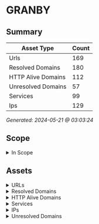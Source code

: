 # GRANBY

## Summary

| Asset Type | Count |
|------------|-------|
|Urls|169|
|Resolved Domains|180|
|HTTP Alive Domains|112|
|Unresolved Domains|57|
|Services|99|
|Ips|129|

*Generated: 2024-05-21 @ 03:03:24*

## Scope

<details>
  <summary>In Scope</summary>

- *.jagranby.com
- *.villegranby.net
- *.granbymultisport.com
- *.ville.granby.qc.ca
- *.vccgranby.org
- *.palace.qc.ca
- *.tourismegranby.com
- *.granbymultisports.com
- *.gmsgranby.org
- *.granby.ca
- *.complexeartopex.com
- *.granbymultisports.org
- *.cinlb.org
- *.couleursurbaines.com
- *.couleursurbaines.ca
- *.cdctgranbyregion.com
- *.granbymultisport.ca
- *.granbymultisports.ca
- jagranby.com
- villegranby.net
- granbymultisport.com
- ville.granby.qc.ca
- vccgranby.org
- palace.qc.ca
- tourismegranby.com
- granbymultisports.com
- gmsgranby.org
- granby.ca
- complexeartopex.com
- granbymultisports.org
- cinlb.org
- couleursurbaines.com
- couleursurbaines.ca
- cdctgranbyregion.com
- granbymultisport.ca
- granbymultisports.ca

</details>

## Assets

<details>
  <summary>URLs</summary>

| URL | StatusCode | Title | Location | Techs |
|-----|------------|-------|----------|-------|
| http://alerte.granby.ca:80 | 302 | Document | https://granby.omnivigil.com | ['microsoft_asp.net', 'iis:10.0', 'windows_server'] |
| http://apps.granby.ca:80 | 200 | Ville | N/A | ['microsoft_asp.net', 'iis:10.0', 'windows_server'] |
| http://autodiscover.cdctgranbyregion.com:80 | N/A | N/A | N/A | ['microsoft_asp.net', 'iis:10.0', 'windows_server'] |
| http://autodiscover.cinlb.org:80 | N/A | N/A | N/A | ['microsoft_asp.net', 'iis:10.0', 'windows_server'] |
| http://autodiscover.granby.ca:80 | N/A | N/A | N/A | ['microsoft_asp.net', 'iis:10.0', 'windows_server'] |
| http://autodiscover.granbymultisports.org:80 | N/A | N/A | N/A | ['microsoft_asp.net', 'iis:10.0', 'windows_server'] |
| http://autodiscover.palace.qc.ca:80 | N/A | N/A | N/A | ['microsoft_asp.net', 'iis:10.0', 'windows_server'] |
| http://autodiscover.tourismegranby.com:80 | N/A | N/A | N/A | ['microsoft_asp.net', 'iis:10.0', 'windows_server'] |
| http://autodiscover.vccgranby.org:80 | N/A | N/A | N/A | ['microsoft_asp.net', 'iis:10.0', 'windows_server'] |
| http://autodiscover.ville.granby.qc.ca:80 | N/A | N/A | N/A | ['microsoft_asp.net', 'iis:10.0', 'windows_server'] |
| http://biblio.granby.ca:80 | 308 | 308 | https://biblio.granby.ca | [] |
| http://biblio.ville.granby.qc.ca:80 | 301 | 301 | https://biblio.granby.ca/ | [] |
| http://cadg-portes-ouvertes.granby.ca:8084 | 200 | Apache | N/A | [] |
| http://cadg.granby.ca:80 | N/A | N/A | N/A | ['microsoft_asp.net', 'iis:10.0', 'windows_server'] |
| http://catalogue.granby.ca:80 | 302 | Document | https://gran.ent.sirsidynix.net/client/fr_CA/general | ['microsoft_asp.net', 'iis:10.0', 'windows_server'] |
| http://cinlb.org:80 | 301 | 301 | https://cinlb.org/ | nginx |
| http://click.mail.palace.qc.ca:80 | N/A | N/A | N/A | [] |
| http://cloud.mail.palace.qc.ca:80 | 404 | 404 | N/A | [] |
| http://complexeartopex.com:80 | N/A | N/A | N/A | apache_http_server |
| http://contact.granby.ca:80 | 403 | 403 | N/A | ['microsoft_asp.net', 'iis:10.0', 'windows_server'] |
| http://contact.ville.granby.qc.ca:80 | 403 | 403 | N/A | ['microsoft_asp.net', 'iis:10.0', 'windows_server'] |
| http://couleursurbaines.ca:80 | N/A | N/A | N/A | ['php:5.4.9', 'apache_http_server:2.2.22', 'ubuntu'] |
| http://couleursurbaines.com:80 | N/A | N/A | N/A | ['php:5.4.9', 'apache_http_server:2.2.22', 'ubuntu'] |
| http://cpanel.granbymultisports.ca:80 | N/A | N/A | N/A | apache_http_server |
| http://cpcalendars.granbymultisports.ca:80 | N/A | N/A | N/A | [] |
| http://cpcontacts.granbymultisports.ca:80 | N/A | N/A | N/A | [] |
| http://emplois.granby.ca:80 | N/A | N/A | N/A | ['microsoft_asp.net', 'iis:10.0', 'windows_server'] |
| http://esri.granby.ca:80 | 200 | IIS | N/A | ['microsoft_asp.net', 'iis:8.5', 'windows_server'] |
| http://esri.ville.granby.qc.ca:80 | 200 | IIS | N/A | ['microsoft_asp.net', 'iis:8.5', 'windows_server'] |
| http://gmsgranby.org:80 | N/A | N/A | N/A | [] |
| http://granby.ca:80 | 308 | 308 | https://granby.ca | [] |
| http://granbymultisport.ca:80 | N/A | N/A | N/A | ['php:5.4.9', 'apache_http_server:2.2.22', 'ubuntu'] |
| http://granbymultisport.com:80 | N/A | N/A | N/A | ['php:5.4.9', 'apache_http_server:2.2.22', 'ubuntu'] |
| http://granbymultisports.ca:80 | N/A | N/A | N/A | apache_http_server |
| http://granbymultisports.com:80 | N/A | N/A | N/A | ['php:5.4.9', 'apache_http_server:2.2.22', 'ubuntu'] |
| http://image.mail.palace.qc.ca:80 | 403 | Access | N/A | [] |
| http://images.granby.ca:80 | 403 | 403 | N/A | apache_http_server |
| http://impression.granby.ca:80 | 302 | Document | https://papercut.granby.ca:9192/ | ['microsoft_asp.net', 'iis:10.0', 'windows_server'] |
| http://incendie.granby.ca:80 | 308 | 308 | https://incendie.granby.ca | [] |
| http://jagranby.com:80 | N/A | N/A | N/A | ['react', 'hsts', 'wix'] |
| http://jagranby.com:82 | N/A | N/A | N/A | ['react', 'hsts', 'wix'] |
| http://mail.granbymultisports.ca:80 | N/A | N/A | N/A | apache_http_server |
| http://osx.granby.ca:80 | 200 | macOS | N/A | ['unix', 'apache_http_server:2.4.48'] |
| http://osx.ville.granby.qc.ca:80 | 200 | macOS | N/A | ['unix', 'apache_http_server:2.4.48'] |
| http://palace.qc.ca:80 | 200 | Page | N/A | ['microsoft_asp.net', 'iis:8.0', 'windows_server'] |
| http://portail.cinlb.org:80 | 301 | 301 | https://portail.cinlb.org/ | nginx |
| http://preprod.tourismegranby.com:80 | 301 | 301 | https://preprod.tourismegranby.com/ | litespeed |
| http://s27-14.ville.granby.qc.ca:80 | 403 | 403 | N/A | ['microsoft_asp.net', 'iis:10.0', 'windows_server'] |
| http://s27-42.ville.granby.qc.ca:80 | 301 | 301 | https://taxibus.granby.ca/ | apache_http_server |
| http://s27-62.ville.granby.qc.ca:80 | 200 | macOS | N/A | ['unix', 'apache_http_server:2.4.48'] |
| http://support.granby.ca:80 | N/A | N/A | N/A | ['microsoft_asp.net', 'iis:10.0', 'windows_server'] |
| http://taxibus.granby.ca:80 | 301 | 301 | https://taxibus.granby.ca/ | apache_http_server |
| http://taxibus.ville.granby.qc.ca:80 | 301 | 301 | https://taxibus.granby.ca/ | apache_http_server |
| http://tourismegranby.com:80 | N/A | N/A | N/A | ['microsoft_asp.net', 'iis:8.0', 'windows_server'] |
| http://vccgranby.org:80 | N/A | N/A | N/A | ['react', 'hsts', 'wix'] |
| http://vccgranby.org:82 | N/A | N/A | N/A | ['react', 'hsts', 'wix'] |
| http://view.mail.palace.qc.ca:80 | N/A | N/A | N/A | [] |
| http://ville.granby.qc.ca:80 | 301 | 301 | https://granby.ca/ | [] |
| http://wallace.granby.ca:80 | 308 | 308 | https://wallace.granby.ca | [] |
| http://webdisk.granbymultisports.ca:80 | N/A | N/A | N/A | [] |
| http://webmail.granbymultisports.ca:80 | N/A | N/A | N/A | apache_http_server |
| http://www.biblio.granby.ca:80 | 301 | 301 | https://biblio.granby.ca/ | [] |
| http://www.biblio.ville.granby.qc.ca:80 | 301 | 301 | https://biblio.granby.ca/ | [] |
| http://www.cinlb.org:80 | 301 | 301 | https://cinlb.org/ | nginx |
| http://www.complexeartopex.com:80 | N/A | N/A | N/A | apache_http_server |
| http://www.couleursurbaines.ca:80 | N/A | N/A | N/A | ['php:5.4.9', 'apache_http_server:2.2.22', 'ubuntu'] |
| http://www.couleursurbaines.com:80 | N/A | N/A | N/A | ['php:5.4.9', 'apache_http_server:2.2.22', 'ubuntu'] |
| http://www.gmsgranby.org:80 | N/A | N/A | N/A | [] |
| http://www.granby.ca:80 | 301 | 301 | https://granby.ca/ | [] |
| http://www.granbymultisport.ca:80 | N/A | N/A | N/A | ['php:5.4.9', 'apache_http_server:2.2.22', 'ubuntu'] |
| http://www.granbymultisport.com:80 | N/A | N/A | N/A | ['php:5.4.9', 'apache_http_server:2.2.22', 'ubuntu'] |
| http://www.granbymultisports.ca:80 | N/A | N/A | N/A | apache_http_server |
| http://www.granbymultisports.com:80 | N/A | N/A | N/A | ['php:5.4.9', 'apache_http_server:2.2.22', 'ubuntu'] |
| http://www.jagranby.com:80 | N/A | N/A | N/A | ['google_cloud_cdn', 'google_cloud', 'hsts', 'react', 'wix'] |
| http://www.palace.qc.ca:80 | 200 | Page | N/A | ['microsoft_asp.net', 'iis:8.0', 'windows_server'] |
| http://www.tourismegranby.com:80 | 200 | Page | N/A | ['microsoft_asp.net', 'iis:8.0', 'windows_server'] |
| http://www.vccgranby.org:80 | N/A | N/A | N/A | ['google_cloud_cdn', 'google_cloud', 'hsts', 'react', 'wix'] |
| http://www.ville.granby.qc.ca:80 | 301 | 301 | https://granby.ca/ | [] |
| https://alerte.granby.ca:443 | 302 | Document | https://granby.omnivigil.com | ['microsoft_asp.net', 'iis:10.0', 'windows_server'] |
| https://apps.granby.ca:443 | 200 | Ville | N/A | ['microsoft_asp.net', 'iis:10.0', 'windows_server'] |
| https://auth.granby.ca:443 | N/A | N/A | N/A | [] |
| https://biblio-mazaam-com.ezproxy.granby.ca:443 | N/A | N/A | N/A | ezproxy |
| https://biblio.granby.ca:443 | 301 | 301 | http://biblio.granby.ca/fr/paul-o-trepanier | hsts |
| https://biblio.toutapprendre.com.ezproxy.granby.ca:443 | N/A | N/A | N/A | ezproxy |
| https://biblio.toutapprendre.com.ezproxy.ville.granby.qc.ca:443 | N/A | N/A | N/A | ezproxy |
| https://biblio.ville.granby.qc.ca:443 | 301 | 301 | https://biblio.granby.ca/ | hsts |
| https://biblioqc.ululab.com.ezproxy.granby.ca:443 | N/A | N/A | N/A | ezproxy |
| https://cadg-portes-ouvertes.granby.ca:443 | 200 | Apache2 | N/A | apache_http_server |
| https://cadg-portes-ouvertes.granby.ca:8443 | 200 | Apache | N/A | [] |
| https://cadg.granby.ca:443 | N/A | N/A | N/A | ['microsoft_asp.net', 'iis:10.0', 'windows_server'] |
| https://carte.granby.ca:443 | 200 | IIS | N/A | ['microsoft_asp.net', 'iis:10.0', 'windows_server'] |
| https://catalogue.granby.ca:443 | 302 | Document | https://gran.ent.sirsidynix.net/client/fr_CA/general | ['microsoft_asp.net', 'iis:10.0', 'windows_server'] |
| https://cinlb.org:443 | 200 | Accueil | N/A | ['mysql', 'elementor:3.20.3', 'nginx', 'php:8.2.19', 'wordpress:6.4.4'] |
| https://cinlb.org:8443 | N/A | N/A | N/A | [] |
| https://click.mail.palace.qc.ca:443 | 403 | 403 | N/A | hsts |
| https://cloud.mail.palace.qc.ca:443 | 404 | 404 | N/A | [] |
| https://contact.granby.ca:443 | 403 | 403 | N/A | ['microsoft_asp.net', 'iis:10.0', 'windows_server'] |
| https://contact.ville.granby.qc.ca:443 | 403 | 403 | N/A | ['microsoft_asp.net', 'iis:10.0', 'windows_server'] |
| https://cpanel.granbymultisports.ca:443 | 200 | cPanel | N/A | ['hsts', 'apache_http_server', 'cpanel'] |
| https://cpcalendars.granbymultisports.ca:443 | N/A | N/A | N/A | ['hsts', 'basic'] |
| https://cpcontacts.granbymultisports.ca:443 | N/A | N/A | N/A | ['hsts', 'basic'] |
| https://emplois.granby.ca:443 | N/A | N/A | N/A | ['microsoft_asp.net', 'iis:10.0', 'windows_server'] |
| https://esri.granby.ca:443 | 200 | IIS | N/A | ['microsoft_asp.net', 'iis:8.5', 'windows_server'] |
| https://esri.ville.granby.qc.ca:443 | 404 | Not | N/A | microsoft_httpapi:2.0 |
| https://ezproxy.granby.ca:443 | N/A | N/A | N/A | ezproxy |
| https://ezproxy.ville.granby.qc.ca:443 | N/A | N/A | N/A | ezproxy |
| https://gr.bvdep.com.ezproxy.granby.ca:443 | N/A | N/A | N/A | ezproxy |
| https://gr.bvdep.com.ezproxy.ville.granby.qc.ca:443 | N/A | N/A | N/A | ezproxy |
| https://granby-naxosmusiclibrary-com.ezproxy.granby.ca:443 | N/A | N/A | N/A | ezproxy |
| https://granby.ca:443 | 301 | 301 | http://granby.ca/fr/accueil | hsts |
| https://granbymultisports.ca:443 | 200 | Granby | N/A | ['google_tag_manager', 'apache_http_server', 'hsts', 'mysql', 'php', 'site_kit:1.126.0', 'wp_rocket', 'wordpress'] |
| https://grc.bvdep.com.ezproxy.granby.ca:443 | N/A | N/A | N/A | ezproxy |
| https://grc.bvdep.com.ezproxy.ville.granby.qc.ca:443 | N/A | N/A | N/A | ezproxy |
| https://hdvsrvipoffice.granby.ca:443 | N/A | N/A | N/A | hsts |
| https://image.mail.palace.qc.ca:443 | 403 | Access | N/A | [] |
| https://images.granby.ca:443 | 403 | 403 | N/A | apache_http_server |
| https://impression.granby.ca:443 | 302 | Document | https://papercut.granby.ca:9192/ | ['microsoft_asp.net', 'iis:10.0', 'windows_server'] |
| https://incendie.granby.ca:443 | 301 | 301 | https://granby.ca/fr/service-incendies/division-prevention | hsts |
| https://inscriptions.granby.ca:443 | N/A | N/A | N/A | ['iis:10.0', 'hsts', 'microsoft_asp.net', 'windows_server'] |
| https://jagranby.com:443 | N/A | N/A | N/A | ['react', 'hsts', 'wix'] |
| https://junior.bvdep.com.ezproxy.granby.ca:443 | N/A | N/A | N/A | ezproxy |
| https://junior.bvdep.com.ezproxy.ville.granby.qc.ca:443 | N/A | N/A | N/A | ezproxy |
| https://junior.universalis-edu.com.ezproxy.granby.ca:443 | N/A | N/A | N/A | ezproxy |
| https://login.ezproxy.granby.ca:443 | N/A | N/A | N/A | ezproxy |
| https://mail.granbymultisports.ca:443 | N/A | N/A | N/A | ['hsts', 'apache_http_server'] |
| https://nouveau.eureka.cc.ezproxy.granby.ca:443 | N/A | N/A | N/A | ezproxy |
| https://nouveau.eureka.cc.ezproxy.ville.granby.qc.ca:443 | N/A | N/A | N/A | ezproxy |
| https://osx.granby.ca:443 | 200 | macOS | N/A | ['unix', 'apache_http_server:2.4.48'] |
| https://osx.ville.granby.qc.ca:443 | 200 | macOS | N/A | ['unix', 'apache_http_server:2.4.48'] |
| https://portail.cinlb.org:443 | N/A | N/A | N/A | ['plesk', 'nginx'] |
| https://portail.cinlb.org:8443 | N/A | N/A | N/A | [] |
| https://preprod.tourismegranby.com:443 | N/A | N/A | N/A | ['litespeed', 'http/3', 'litespeed_cache', 'php:7.4.33'] |
| https://s27-14.ville.granby.qc.ca:443 | 200 | IIS | N/A | ['microsoft_asp.net', 'iis:10.0', 'windows_server'] |
| https://s27-41.ville.granby.qc.ca:443 | N/A | N/A | N/A | ['windows_server', 'iis:10.0'] |
| https://s27-42.ville.granby.qc.ca:443 | N/A | N/A | N/A | ['java', 'glassfish', 'java_servlet:3.1', 'javaserver_pages:2.3'] |
| https://s27-45.ville.granby.qc.ca:443 | N/A | N/A | N/A | ezproxy |
| https://s27-55.ville.granby.qc.ca:443 | N/A | N/A | N/A | ['iis:10.0', 'hsts', 'microsoft_asp.net', 'windows_server'] |
| https://s27-6.ville.granby.qc.ca:443 | N/A | N/A | N/A | hsts |
| https://s27-61.ville.granby.qc.ca:443 | 403 | CSRF | N/A | bootstrap |
| https://s27-62.ville.granby.qc.ca:443 | 200 | macOS | N/A | ['unix', 'apache_http_server:2.4.48'] |
| https://support.granby.ca:443 | N/A | N/A | N/A | ['microsoft_asp.net', 'iis:10.0', 'windows_server'] |
| https://tapiro.taptouche.com.ezproxy.granby.ca:443 | N/A | N/A | N/A | ezproxy |
| https://taxibus.granby.ca:443 | N/A | N/A | N/A | ['java', 'glassfish', 'java_servlet:3.1', 'javaserver_pages:2.3'] |
| https://taxibus.ville.granby.qc.ca:443 | N/A | N/A | N/A | ['java', 'glassfish', 'java_servlet:3.1', 'javaserver_pages:2.3'] |
| https://vccgranby.org:443 | N/A | N/A | N/A | ['react', 'hsts', 'wix'] |
| https://view.mail.palace.qc.ca:443 | 302 | Object | /Error.aspx | hsts |
| https://ville.granby.qc.ca:443 | 301 | 301 | https://granby.ca/ | hsts |
| https://wallace.granby.ca:443 | N/A | N/A | N/A | ['java', 'hsts'] |
| https://webdisk.granbymultisports.ca:443 | N/A | N/A | N/A | ['hsts', 'basic'] |
| https://webmail.granby.ca:443 | N/A | N/A | N/A | ['windows_server', 'iis:10.0'] |
| https://webmail.granbymultisports.ca:443 | 200 | Webmail | N/A | ['hsts', 'apache_http_server'] |
| https://webmail.ville.granby.qc.ca:443 | N/A | N/A | N/A | ['windows_server', 'iis:10.0'] |
| https://www.biblio.granby.ca:443 | 301 | 301 | https://biblio.granby.ca/ | hsts |
| https://www.biblio.ville.granby.qc.ca:443 | 301 | 301 | https://biblio.granby.ca/ | hsts |
| https://www.cinlb.org:443 | 301 | 301 | https://cinlb.org/ | nginx |
| https://www.cinlb.org:8443 | N/A | N/A | N/A | [] |
| https://www.genealogiequebec.com.ezproxy.granby.ca:443 | N/A | N/A | N/A | ezproxy |
| https://www.genealogiequebec.com.ezproxy.ville.granby.qc.ca:443 | N/A | N/A | N/A | ezproxy |
| https://www.granby.ca:443 | 301 | 301 | https://granby.ca/ | hsts |
| https://www.granbymultisports.ca:443 | N/A | N/A | N/A | ['hsts', 'apache_http_server'] |
| https://www.jagranby.com:443 | 200 | Jeunes | N/A | ['google_cloud_cdn', 'google_cloud', 'hsts', 'http/3', 'react', 'wix'] |
| https://www.mesaieux.com.ezproxy.granby.ca:443 | N/A | N/A | N/A | ezproxy |
| https://www.mesaieux.com.ezproxy.ville.granby.qc.ca:443 | N/A | N/A | N/A | ezproxy |
| https://www.prdh-igd.com.ezproxy.granby.ca:443 | N/A | N/A | N/A | ezproxy |
| https://www.rbdigital.com.ezproxy.granby.ca:443 | N/A | N/A | N/A | ezproxy |
| https://www.rbdigital.com.ezproxy.ville.granby.qc.ca:443 | N/A | N/A | N/A | ezproxy |
| https://www.tourismegranby.com:443 | N/A | N/A | N/A | ['litespeed', 'http/3', 'php:7.4.33'] |
| https://www.vccgranby.org:443 | 200 | Vie | N/A | ['google_cloud_cdn', 'google_cloud', 'hsts', 'react', 'wix'] |
| https://www.ville.granby.qc.ca:443 | 301 | 301 | https://granby.ca/ | hsts |

</details>

<details>
  <summary>Resolved Domains</summary>

| Domain | Resolved | Alive | Last HTTP Test | IPs | Found Date |
|--------|----------|-------|----------------|-----|------------|
| alerte.granby.ca | true | true | 20240517 | 69.196.25.243 | 20240516 | 
| apps.granby.ca | true | true | 20240517 | 69.196.25.243 | 20240516 | 
| auth.granby.ca | true | true | 20240517 | 69.196.27.61 | 20240516 | 
| autodiscover.cdctgranbyregion.com | true | true | 20240517 | 40.99.226.216,52.96.215.8,40.99.226.248,40.99.226.200 | 20240516 | 
| autodiscover.cinlb.org | true | true | 20240517 | 52.96.215.88,40.99.227.88,52.96.230.88,40.99.227.104,40.99.164.88,40.99.226.184,52.96.215.8,52.96.230.248 | 20240516 | 
| autodiscover.granby.ca | true | true | 20240517 | 40.99.227.56,52.96.230.216,40.99.226.152,40.99.227.8 | 20240516 | 
| autodiscover.granbymultisports.org | true | true | 20240517 | 52.96.230.88,40.99.227.40,40.99.226.216,40.99.163.248 | 20240516 | 
| autodiscover.palace.qc.ca | true | true | 20240517 | 52.96.88.248,40.99.164.104,40.99.164.88,40.99.227.24 | 20240516 | 
| autodiscover.tourismegranby.com | true | true | 20240517 | 52.96.97.136,52.96.189.8,52.96.186.168,52.96.122.56,52.96.40.120,52.96.222.184,52.96.97.168,52.96.28.8 | 20240516 | 
| autodiscover.vccgranby.org | true | true | 20240517 | 52.96.181.248,52.96.97.152,52.96.165.136,52.96.165.216,52.96.184.56,52.96.37.40,52.96.122.88,52.96.165.40 | 20240516 | 
| autodiscover.ville.granby.qc.ca | true | true | 20240517 | 52.96.215.24,52.96.215.56,52.96.88.200,52.96.50.136 | 20240516 | 
| biblio-mazaam-com.ezproxy.granby.ca | true | true | 20240517 | 69.196.27.45 | 20240516 | 
| biblio.granby.ca | true | true | 20240517 | 20.175.128.225 | 20240516 | 
| biblio.toutapprendre.com.ezproxy.granby.ca | true | true | 20240517 | 69.196.27.45 | 20240516 | 
| biblio.toutapprendre.com.ezproxy.ville.granby.qc.ca | true | true | 20240517 | 69.196.27.45 | 20240516 | 
| biblio.ville.granby.qc.ca | true | true | 20240517 | 20.175.128.225 | 20240516 | 
| biblioqc.ululab.com.ezproxy.granby.ca | true | true | 20240517 | 69.196.27.45 | 20240516 | 
| cadg-portes-ouvertes.granby.ca | true | true | 20240517 | 51.79.20.129 | 20240516 | 
| cadg.granby.ca | true | true | 20240517 | 69.196.25.243 | 20240516 | 
| carte.granby.ca | true | true | 20240517 | 205.151.209.52 | 20240516 | 
| catalogue.granby.ca | true | true | 20240517 | 69.196.25.243 | 20240516 | 
| cdctgranbyregion.com | true | false | 20240517 | 69.16.231.58 | 20240516 | 
| cinlb.org | true | true | 20240517 | 198.27.81.24 | 20240516 | 
| click.mail.palace.qc.ca | true | true | 20240517 | 128.245.146.186 | 20240516 | 
| cloud.mail.palace.qc.ca | true | true | 20240517 | 128.245.131.91 | 20240516 | 
| complexeartopex.com | true | true | 20240517 | 34.198.182.201 | 20240516 | 
| contact.granby.ca | true | true | 20240517 | 69.196.25.243 | 20240516 | 
| contact.ville.granby.qc.ca | true | true | 20240517 | 69.196.25.243 | 20240516 | 
| couleursurbaines.ca | true | true | 20240517 | 54.236.162.93 | 20240516 | 
| couleursurbaines.com | true | true | 20240517 | 54.236.162.93 | 20240516 | 
| cpanel.granbymultisports.ca | true | true | 20240517 | 72.10.173.218 | 20240516 | 
| cpcalendars.granbymultisports.ca | true | true | 20240517 | 72.10.173.218 | 20240516 | 
| cpcontacts.granbymultisports.ca | true | true | 20240517 | 72.10.173.218 | 20240516 | 
| docutheque-ws.granby.ca | true | false | 20240517 | 205.151.209.62 | 20240516 | 
| emplois.granby.ca | true | true | 20240517 | 69.196.25.243 | 20240516 | 
| esri.granby.ca | true | true | 20240517 | 205.151.209.49 | 20240516 | 
| esri.ville.granby.qc.ca | true | true | 20240517 | 205.151.209.49 | 20240516 | 
| extranet.granby.ca | true | false | 20240517 | 69.196.27.2 | 20240516 | 
| extranet.ville.granby.qc.ca | true | false | 20240517 | 69.196.27.2 | 20240516 | 
| extranet.villegranby.net | true | false | 20240517 | 69.196.27.2 | 20240516 | 
| extranetsp.granby.ca | true | false | 20240517 | 69.196.27.8 | 20240516 | 
| ezproxy.granby.ca | true | true | 20240517 | 69.196.27.45 | 20240516 | 
| ezproxy.ville.granby.qc.ca | true | true | 20240517 | 69.196.27.45 | 20240516 | 
| fme.granby.ca | true | false | 20240517 | 205.151.209.58 | 20240516 | 
| ftp.granby.ca | true | false | 20240517 | 69.196.27.54 | 20240516 | 
| gmsgranby.org | true | true | 20240517 | 130.61.69.238 | 20240516 | 
| gr.bvdep.com.ezproxy.granby.ca | true | true | 20240517 | 69.196.27.45 | 20240516 | 
| gr.bvdep.com.ezproxy.ville.granby.qc.ca | true | true | 20240517 | 69.196.27.45 | 20240516 | 
| granby-naxosmusiclibrary-com.ezproxy.granby.ca | true | true | 20240517 | 69.196.27.45 | 20240516 | 
| granby.ca | true | true | 20240517 | 20.175.128.225 | 20240516 | 
| granbymultisport.ca | true | true | 20240517 | 54.236.162.93 | 20240516 | 
| granbymultisport.com | true | true | 20240517 | 54.236.162.93 | 20240516 | 
| granbymultisports.ca | true | true | 20240517 | 72.10.173.218 | 20240516 | 
| granbymultisports.com | true | true | 20240517 | 54.236.162.93 | 20240516 | 
| granbymultisports.org | true | false | 20240517 | 69.196.27.11,127.0.0.1 | 20240516 | 
| grc.bvdep.com.ezproxy.granby.ca | true | true | 20240517 | 69.196.27.45 | 20240516 | 
| grc.bvdep.com.ezproxy.ville.granby.qc.ca | true | true | 20240517 | 69.196.27.45 | 20240516 | 
| hdvsrvipoffice.granby.ca | true | true | 20240517 | 205.151.209.56 | 20240516 | 
| image.mail.palace.qc.ca | true | true | 20240517 | 23.205.255.70 | 20240516 | 
| images.granby.ca | true | true | 20240517 | 64.34.156.165 | 20240516 | 
| impression.granby.ca | true | true | 20240517 | 69.196.25.243 | 20240516 | 
| incendie.granby.ca | true | true | 20240517 | 20.175.128.225 | 20240516 | 
| inscriptionludik.granby.ca | true | false | 20240517 | 69.196.27.53 | 20240516 | 
| inscriptionludik.ville.granby.qc.ca | true | false | 20240517 | 69.196.27.53 | 20240516 | 
| inscriptions.granby.ca | true | true | 20240517 | 69.196.27.55 | 20240516 | 
| jagranby.com | true | true | 20240517 | 185.230.63.186,185.230.63.171,185.230.63.107 | 20240516 | 
| junior.bvdep.com.ezproxy.granby.ca | true | true | 20240517 | 69.196.27.45 | 20240516 | 
| junior.bvdep.com.ezproxy.ville.granby.qc.ca | true | true | 20240517 | 69.196.27.45 | 20240516 | 
| junior.universalis-edu.com.ezproxy.granby.ca | true | true | 20240517 | 69.196.27.45 | 20240516 | 
| login.ezproxy.granby.ca | true | true | 20240517 | 69.196.27.45 | 20240516 | 
| mail.granbymultisports.ca | true | true | 20240517 | 72.10.173.218 | 20240516 | 
| mail.vccgranby.org | true | false | 20240517 | 69.196.27.37 | 20240516 | 
| mail1.granby.ca | true | false | 20240517 | 69.196.27.40 | 20240516 | 
| mail2.ville.granby.qc.ca | true | false | 20240517 | 69.196.27.37 | 20240516 | 
| nouveau.eureka.cc.ezproxy.granby.ca | true | true | 20240517 | 69.196.27.45 | 20240516 | 
| nouveau.eureka.cc.ezproxy.ville.granby.qc.ca | true | true | 20240517 | 69.196.27.45 | 20240516 | 
| osx.granby.ca | true | true | 20240517 | 69.196.27.62 | 20240516 | 
| osx.ville.granby.qc.ca | true | true | 20240517 | 69.196.27.62 | 20240516 | 
| palace.qc.ca | true | true | 20240517 | 52.54.92.195 | 20240516 | 
| portail.cinlb.org | true | true | 20240517 | 192.99.15.209 | 20240516 | 
| preprod.tourismegranby.com | true | true | 20240517 | 158.69.17.240 | 20240516 | 
| s27-1.ville.granby.qc.ca | true | false | 20240517 | 69.192.27.1 | 20240516 | 
| s27-10.ville.granby.qc.ca | true | false | 20240517 | 69.196.27.10 | 20240516 | 
| s27-11.ville.granby.qc.ca | true | false | 20240517 | 69.196.27.11 | 20240516 | 
| s27-12.ville.granby.qc.ca | true | false | 20240517 | 69.196.27.12 | 20240516 | 
| s27-13.ville.granby.qc.ca | true | false | 20240517 | 69.196.27.13 | 20240516 | 
| s27-14.ville.granby.qc.ca | true | true | 20240517 | 69.196.27.14 | 20240516 | 
| s27-15.ville.granby.qc.ca | true | false | 20240517 | 69.196.27.15 | 20240516 | 
| s27-16.ville.granby.qc.ca | true | false | 20240517 | 69.196.27.16 | 20240516 | 
| s27-17.ville.granby.qc.ca | true | false | 20240517 | 69.196.27.17 | 20240516 | 
| s27-18.ville.granby.qc.ca | true | false | 20240517 | 69.196.27.18 | 20240516 | 
| s27-19.ville.granby.qc.ca | true | false | 20240517 | 69.196.27.19 | 20240516 | 
| s27-2.ville.granby.qc.ca | true | false | 20240517 | 69.196.27.2 | 20240516 | 
| s27-20.ville.granby.qc.ca | true | false | 20240517 | 69.196.27.20 | 20240516 | 
| s27-21.ville.granby.qc.ca | true | false | 20240517 | 69.196.27.21 | 20240516 | 
| s27-22.ville.granby.qc.ca | true | false | 20240517 | 69.196.27.22 | 20240516 | 
| s27-23.ville.granby.qc.ca | true | false | 20240517 | 69.196.27.23 | 20240516 | 
| s27-24.ville.granby.qc.ca | true | false | 20240517 | 69.196.27.24 | 20240516 | 
| s27-25.ville.granby.qc.ca | true | false | 20240517 | 69.196.27.25 | 20240516 | 
| s27-26.ville.granby.qc.ca | true | false | 20240517 | 69.196.27.26 | 20240516 | 
| s27-27.ville.granby.qc.ca | true | false | 20240517 | 69.196.27.27 | 20240516 | 
| s27-28.ville.granby.qc.ca | true | false | 20240517 | 69.196.27.28 | 20240516 | 
| s27-29.ville.granby.qc.ca | true | false | 20240517 | 69.196.27.29 | 20240516 | 
| s27-3.ville.granby.qc.ca | true | false | 20240517 | 69.196.27.3 | 20240516 | 
| s27-30.ville.granby.qc.ca | true | false | 20240517 | 69.196.27.30 | 20240516 | 
| s27-31.ville.granby.qc.ca | true | false | 20240517 | 69.196.27.31 | 20240516 | 
| s27-32.ville.granby.qc.ca | true | false | 20240517 | 69.196.27.32 | 20240516 | 
| s27-33.ville.granby.qc.ca | true | false | 20240517 | 69.196.27.33 | 20240516 | 
| s27-34.ville.granby.qc.ca | true | false | 20240517 | 69.196.27.34 | 20240516 | 
| s27-35.ville.granby.qc.ca | true | false | 20240517 | 69.196.27.35 | 20240516 | 
| s27-36.ville.granby.qc.ca | true | false | 20240517 | 69.196.27.36 | 20240516 | 
| s27-4.ville.granby.qc.ca | true | false | 20240517 | 69.196.27.4 | 20240516 | 
| s27-41.ville.granby.qc.ca | true | true | 20240517 | 69.196.27.41 | 20240516 | 
| s27-42.ville.granby.qc.ca | true | true | 20240517 | 69.196.27.42 | 20240516 | 
| s27-43.ville.granby.qc.ca | true | false | 20240517 | 69.196.27.43 | 20240516 | 
| s27-44.ville.granby.qc.ca | true | false | 20240517 | 69.196.27.44 | 20240516 | 
| s27-45.ville.granby.qc.ca | true | true | 20240517 | 69.196.27.45 | 20240516 | 
| s27-46.ville.granby.qc.ca | true | false | 20240517 | 69.196.27.46 | 20240516 | 
| s27-48.ville.granby.qc.ca | true | false | 20240517 | 69.196.27.48 | 20240516 | 
| s27-49.ville.granby.qc.ca | true | false | 20240517 | 69.196.27.49 | 20240516 | 
| s27-5.ville.granby.qc.ca | true | false | 20240517 | 69.196.27.5 | 20240516 | 
| s27-50.ville.granby.qc.ca | true | false | 20240517 | 69.196.27.50 | 20240516 | 
| s27-51.ville.granby.qc.ca | true | false | 20240517 | 69.196.27.51 | 20240516 | 
| s27-53.ville.granby.qc.ca | true | false | 20240517 | 69.196.27.53 | 20240516 | 
| s27-54.ville.granby.qc.ca | true | false | 20240517 | 69.196.27.54 | 20240516 | 
| s27-55.ville.granby.qc.ca | true | true | 20240517 | 69.196.27.55 | 20240516 | 
| s27-56.ville.granby.qc.ca | true | false | 20240517 | 69.196.27.56 | 20240516 | 
| s27-57.ville.granby.qc.ca | true | false | 20240517 | 69.196.27.57 | 20240516 | 
| s27-58.ville.granby.qc.ca | true | false | 20240517 | 69.196.27.58 | 20240516 | 
| s27-59.ville.granby.qc.ca | true | false | 20240517 | 69.196.27.59 | 20240516 | 
| s27-6.ville.granby.qc.ca | true | true | 20240517 | 69.196.27.6 | 20240516 | 
| s27-60.ville.granby.qc.ca | true | false | 20240517 | 69.196.27.60 | 20240516 | 
| s27-61.ville.granby.qc.ca | true | true | 20240517 | 69.196.27.61 | 20240516 | 
| s27-62.ville.granby.qc.ca | true | true | 20240517 | 69.196.27.62 | 20240516 | 
| s27-63.ville.granby.qc.ca | true | false | 20240517 | 69.196.27.63 | 20240516 | 
| s27-7.ville.granby.qc.ca | true | false | 20240517 | 69.196.27.7 | 20240516 | 
| s27-8.ville.granby.qc.ca | true | false | 20240517 | 69.196.27.8 | 20240516 | 
| s27-9.ville.granby.qc.ca | true | false | 20240517 | 69.196.27.9 | 20240516 | 
| support.granby.ca | true | true | 20240517 | 69.196.25.243 | 20240516 | 
| tapiro.taptouche.com.ezproxy.granby.ca | true | true | 20240517 | 69.196.27.45 | 20240516 | 
| taxibus.granby.ca | true | true | 20240517 | 69.196.27.42 | 20240516 | 
| taxibus.ville.granby.qc.ca | true | true | 20240517 | 69.196.27.42 | 20240516 | 
| tourismegranby.com | true | true | 20240517 | 192.95.19.213,52.54.92.195 | 20240516 | 
| vccgranby.org | true | true | 20240517 | 185.230.63.186,185.230.63.107,185.230.63.171 | 20240516 | 
| view.mail.palace.qc.ca | true | true | 20240517 | 128.245.163.180 | 20240516 | 
| ville.granby.qc.ca | true | true | 20240517 | 20.175.128.225 | 20240516 | 
| villegranby.net | true | false | 20240517 | 69.196.27.43 | 20240516 | 
| wallace.granby.ca | true | true | 20240517 | 20.175.128.225 | 20240516 | 
| webdisk.granbymultisports.ca | true | true | 20240517 | 72.10.173.218 | 20240516 | 
| webmail.granby.ca | true | true | 20240517 | 69.196.27.41 | 20240516 | 
| webmail.granbymultisports.ca | true | true | 20240517 | 72.10.173.218 | 20240516 | 
| webmail.ville.granby.qc.ca | true | true | 20240517 | 69.196.27.41 | 20240516 | 
| ww1.cdctgranbyregion.com | true | false | 20240517 | 69.16.231.58 | 20240516 | 
| www.biblio.granby.ca | true | true | 20240517 | 20.175.128.225 | 20240516 | 
| www.biblio.ville.granby.qc.ca | true | true | 20240517 | 20.175.128.225 | 20240516 | 
| www.cdctgranbyregion.com | true | false | 20240517 | 69.16.231.58 | 20240516 | 
| www.cinlb.org | true | true | 20240517 | 198.27.81.24 | 20240516 | 
| www.complexeartopex.com | true | true | 20240517 | 34.198.182.201 | 20240516 | 
| www.couleursurbaines.ca | true | true | 20240517 | 54.236.162.93 | 20240516 | 
| www.couleursurbaines.com | true | true | 20240517 | 54.236.162.93 | 20240516 | 
| www.genealogiequebec.com.ezproxy.granby.ca | true | true | 20240517 | 69.196.27.45 | 20240516 | 
| www.genealogiequebec.com.ezproxy.ville.granby.qc.ca | true | true | 20240517 | 69.196.27.45 | 20240516 | 
| www.gmsgranby.org | true | true | 20240517 | 130.61.69.238 | 20240516 | 
| www.granby.ca | true | true | 20240517 | 20.175.128.225 | 20240516 | 
| www.granbymultisport.ca | true | true | 20240517 | 54.236.162.93 | 20240516 | 
| www.granbymultisport.com | true | true | 20240517 | 54.236.162.93 | 20240516 | 
| www.granbymultisports.ca | true | true | 20240517 | 72.10.173.218 | 20240516 | 
| www.granbymultisports.com | true | true | 20240517 | 54.236.162.93 | 20240516 | 
| www.granbymultisports.org | true | false | 20240517 | 69.196.27.11,127.0.0.1 | 20240516 | 
| www.jagranby.com | true | true | 20240517 | 34.149.87.45 | 20240516 | 
| www.mesaieux.com.ezproxy.granby.ca | true | true | 20240517 | 69.196.27.45 | 20240516 | 
| www.mesaieux.com.ezproxy.ville.granby.qc.ca | true | true | 20240517 | 69.196.27.45 | 20240516 | 
| www.palace.qc.ca | true | true | 20240517 | 52.54.92.195 | 20240516 | 
| www.prdh-igd.com.ezproxy.granby.ca | true | true | 20240517 | 69.196.27.45 | 20240516 | 
| www.rbdigital.com.ezproxy.granby.ca | true | true | 20240517 | 69.196.27.45 | 20240516 | 
| www.rbdigital.com.ezproxy.ville.granby.qc.ca | true | true | 20240517 | 69.196.27.45 | 20240516 | 
| www.tourismegranby.com | true | true | 20240517 | 52.54.92.195,192.95.19.213 | 20240516 | 
| www.vccgranby.org | true | true | 20240517 | 34.149.87.45 | 20240516 | 
| www.ville.granby.qc.ca | true | true | 20240517 | 20.175.128.225 | 20240516 | 
| www.villegranby.net | true | false | 20240517 | 69.196.27.43 | 20240516 | 

</details>

<details>
  <summary>HTTP Alive Domains</summary>

| Domain | HTTP Ports | HTTPS Ports | IPs | Found Date |
|--------|----------|-------|-----|------------|
| alerte.granby.ca | ['80'] | ['443'] | 69.196.25.243 | 20240516 | 
| apps.granby.ca | ['80'] | ['443'] | 69.196.25.243 | 20240516 | 
| auth.granby.ca | [] | ['443'] | 69.196.27.61 | 20240516 | 
| autodiscover.cdctgranbyregion.com | ['80'] | [] | 40.99.226.216,52.96.215.8,40.99.226.248,40.99.226.200 | 20240516 | 
| autodiscover.cinlb.org | ['80'] | [] | 52.96.215.88,40.99.227.88,52.96.230.88,40.99.227.104,40.99.164.88,40.99.226.184,52.96.215.8,52.96.230.248 | 20240516 | 
| autodiscover.granby.ca | ['80'] | [] | 40.99.227.56,52.96.230.216,40.99.226.152,40.99.227.8 | 20240516 | 
| autodiscover.granbymultisports.org | ['80'] | [] | 52.96.230.88,40.99.227.40,40.99.226.216,40.99.163.248 | 20240516 | 
| autodiscover.palace.qc.ca | ['80'] | [] | 52.96.88.248,40.99.164.104,40.99.164.88,40.99.227.24 | 20240516 | 
| autodiscover.tourismegranby.com | ['80'] | [] | 52.96.97.136,52.96.189.8,52.96.186.168,52.96.122.56,52.96.40.120,52.96.222.184,52.96.97.168,52.96.28.8 | 20240516 | 
| autodiscover.vccgranby.org | ['80'] | [] | 52.96.181.248,52.96.97.152,52.96.165.136,52.96.165.216,52.96.184.56,52.96.37.40,52.96.122.88,52.96.165.40 | 20240516 | 
| autodiscover.ville.granby.qc.ca | ['80'] | [] | 52.96.215.24,52.96.215.56,52.96.88.200,52.96.50.136 | 20240516 | 
| biblio-mazaam-com.ezproxy.granby.ca | [] | ['443'] | 69.196.27.45 | 20240516 | 
| biblio.granby.ca | ['80'] | ['443'] | 20.175.128.225 | 20240516 | 
| biblio.toutapprendre.com.ezproxy.granby.ca | [] | ['443'] | 69.196.27.45 | 20240516 | 
| biblio.toutapprendre.com.ezproxy.ville.granby.qc.ca | [] | ['443'] | 69.196.27.45 | 20240516 | 
| biblio.ville.granby.qc.ca | ['80'] | ['443'] | 20.175.128.225 | 20240516 | 
| biblioqc.ululab.com.ezproxy.granby.ca | [] | ['443'] | 69.196.27.45 | 20240516 | 
| cadg-portes-ouvertes.granby.ca | ['8084'] | ['8443', '443'] | 51.79.20.129 | 20240516 | 
| cadg.granby.ca | ['80'] | ['443'] | 69.196.25.243 | 20240516 | 
| carte.granby.ca | [] | ['443'] | 205.151.209.52 | 20240516 | 
| catalogue.granby.ca | ['80'] | ['443'] | 69.196.25.243 | 20240516 | 
| cinlb.org | ['80'] | ['8443', '443'] | 198.27.81.24 | 20240516 | 
| click.mail.palace.qc.ca | ['80'] | 443 | 128.245.146.186 | 20240516 | 
| cloud.mail.palace.qc.ca | ['80'] | ['443'] | 128.245.131.91 | 20240516 | 
| complexeartopex.com | ['80'] | [] | 34.198.182.201 | 20240516 | 
| contact.granby.ca | ['80'] | ['443'] | 69.196.25.243 | 20240516 | 
| contact.ville.granby.qc.ca | ['80'] | ['443'] | 69.196.25.243 | 20240516 | 
| couleursurbaines.ca | ['80'] | [] | 54.236.162.93 | 20240516 | 
| couleursurbaines.com | ['80'] | [] | 54.236.162.93 | 20240516 | 
| cpanel.granbymultisports.ca | ['80'] | ['443'] | 72.10.173.218 | 20240516 | 
| cpcalendars.granbymultisports.ca | ['80'] | ['443'] | 72.10.173.218 | 20240516 | 
| cpcontacts.granbymultisports.ca | ['80'] | ['443'] | 72.10.173.218 | 20240516 | 
| emplois.granby.ca | ['80'] | ['443'] | 69.196.25.243 | 20240516 | 
| esri.granby.ca | ['80'] | ['443'] | 205.151.209.49 | 20240516 | 
| esri.ville.granby.qc.ca | ['80'] | ['443'] | 205.151.209.49 | 20240516 | 
| ezproxy.granby.ca | [] | ['443'] | 69.196.27.45 | 20240516 | 
| ezproxy.ville.granby.qc.ca | [] | ['443'] | 69.196.27.45 | 20240516 | 
| gmsgranby.org | ['80'] | [] | 130.61.69.238 | 20240516 | 
| gr.bvdep.com.ezproxy.granby.ca | [] | ['443'] | 69.196.27.45 | 20240516 | 
| gr.bvdep.com.ezproxy.ville.granby.qc.ca | [] | ['443'] | 69.196.27.45 | 20240516 | 
| granby-naxosmusiclibrary-com.ezproxy.granby.ca | [] | ['443'] | 69.196.27.45 | 20240516 | 
| granby.ca | 80 | ['443'] | 20.175.128.225 | 20240516 | 
| granbymultisport.ca | ['80'] | [] | 54.236.162.93 | 20240516 | 
| granbymultisport.com | ['80'] | [] | 54.236.162.93 | 20240516 | 
| granbymultisports.ca | ['80'] | ['443'] | 72.10.173.218 | 20240516 | 
| granbymultisports.com | ['80'] | [] | 54.236.162.93 | 20240516 | 
| grc.bvdep.com.ezproxy.granby.ca | [] | ['443'] | 69.196.27.45 | 20240516 | 
| grc.bvdep.com.ezproxy.ville.granby.qc.ca | [] | ['443'] | 69.196.27.45 | 20240516 | 
| hdvsrvipoffice.granby.ca | [] | ['443'] | 205.151.209.56 | 20240516 | 
| image.mail.palace.qc.ca | ['80'] | ['443'] | 23.205.255.70 | 20240516 | 
| images.granby.ca | ['80'] | ['443'] | 64.34.156.165 | 20240516 | 
| impression.granby.ca | ['80'] | ['443'] | 69.196.25.243 | 20240516 | 
| incendie.granby.ca | ['80'] | 443 | 20.175.128.225 | 20240516 | 
| inscriptions.granby.ca | [] | ['443'] | 69.196.27.55 | 20240516 | 
| jagranby.com | ['82', '80'] | ['443'] | 185.230.63.186,185.230.63.171,185.230.63.107 | 20240516 | 
| junior.bvdep.com.ezproxy.granby.ca | [] | ['443'] | 69.196.27.45 | 20240516 | 
| junior.bvdep.com.ezproxy.ville.granby.qc.ca | [] | ['443'] | 69.196.27.45 | 20240516 | 
| junior.universalis-edu.com.ezproxy.granby.ca | [] | ['443'] | 69.196.27.45 | 20240516 | 
| login.ezproxy.granby.ca | [] | ['443'] | 69.196.27.45 | 20240516 | 
| mail.granbymultisports.ca | ['80'] | ['443'] | 72.10.173.218 | 20240516 | 
| nouveau.eureka.cc.ezproxy.granby.ca | [] | ['443'] | 69.196.27.45 | 20240516 | 
| nouveau.eureka.cc.ezproxy.ville.granby.qc.ca | [] | ['443'] | 69.196.27.45 | 20240516 | 
| osx.granby.ca | ['80'] | ['443'] | 69.196.27.62 | 20240516 | 
| osx.ville.granby.qc.ca | ['80'] | ['443'] | 69.196.27.62 | 20240516 | 
| palace.qc.ca | ['80'] | [] | 52.54.92.195 | 20240516 | 
| portail.cinlb.org | ['80'] | ['8443', '443'] | 192.99.15.209 | 20240516 | 
| preprod.tourismegranby.com | ['80'] | ['443'] | 158.69.17.240 | 20240516 | 
| s27-14.ville.granby.qc.ca | ['80'] | 443 | 69.196.27.14 | 20240516 | 
| s27-41.ville.granby.qc.ca | [] | ['443'] | 69.196.27.41 | 20240516 | 
| s27-42.ville.granby.qc.ca | ['80'] | [] | 69.196.27.42 | 20240516 | 
| s27-45.ville.granby.qc.ca | [] | ['443'] | 69.196.27.45 | 20240516 | 
| s27-55.ville.granby.qc.ca | [] | ['443'] | 69.196.27.55 | 20240516 | 
| s27-6.ville.granby.qc.ca | [] | ['443'] | 69.196.27.6 | 20240516 | 
| s27-61.ville.granby.qc.ca | [] | ['443'] | 69.196.27.61 | 20240516 | 
| s27-62.ville.granby.qc.ca | ['80'] | ['443'] | 69.196.27.62 | 20240516 | 
| support.granby.ca | ['80'] | ['443'] | 69.196.25.243 | 20240516 | 
| tapiro.taptouche.com.ezproxy.granby.ca | [] | ['443'] | 69.196.27.45 | 20240516 | 
| taxibus.granby.ca | ['80'] | ['443'] | 69.196.27.42 | 20240516 | 
| taxibus.ville.granby.qc.ca | ['80'] | ['443'] | 69.196.27.42 | 20240516 | 
| tourismegranby.com | ['80', '443'] | [] | 192.95.19.213,52.54.92.195 | 20240516 | 
| vccgranby.org | ['82', '80'] | ['443'] | 185.230.63.186,185.230.63.107,185.230.63.171 | 20240516 | 
| view.mail.palace.qc.ca | ['80'] | ['443'] | 128.245.163.180 | 20240516 | 
| ville.granby.qc.ca | 80 | ['443'] | 20.175.128.225 | 20240516 | 
| wallace.granby.ca | ['80'] | ['443'] | 20.175.128.225 | 20240516 | 
| webdisk.granbymultisports.ca | ['80'] | ['443'] | 72.10.173.218 | 20240516 | 
| webmail.granby.ca | [] | ['443'] | 69.196.27.41 | 20240516 | 
| webmail.granbymultisports.ca | ['80'] | ['443'] | 72.10.173.218 | 20240516 | 
| webmail.ville.granby.qc.ca | [] | ['443'] | 69.196.27.41 | 20240516 | 
| www.biblio.granby.ca | ['80'] | ['443'] | 20.175.128.225 | 20240516 | 
| www.biblio.ville.granby.qc.ca | ['80'] | ['443'] | 20.175.128.225 | 20240516 | 
| www.cinlb.org | ['80'] | 8443 | 198.27.81.24 | 20240516 | 
| www.complexeartopex.com | ['80'] | [] | 34.198.182.201 | 20240516 | 
| www.couleursurbaines.ca | ['80'] | [] | 54.236.162.93 | 20240516 | 
| www.couleursurbaines.com | ['80'] | [] | 54.236.162.93 | 20240516 | 
| www.genealogiequebec.com.ezproxy.granby.ca | [] | ['443'] | 69.196.27.45 | 20240516 | 
| www.genealogiequebec.com.ezproxy.ville.granby.qc.ca | [] | ['443'] | 69.196.27.45 | 20240516 | 
| www.gmsgranby.org | ['80'] | [] | 130.61.69.238 | 20240516 | 
| www.granby.ca | ['80'] | ['443'] | 20.175.128.225 | 20240516 | 
| www.granbymultisport.ca | ['80'] | [] | 54.236.162.93 | 20240516 | 
| www.granbymultisport.com | ['80'] | [] | 54.236.162.93 | 20240516 | 
| www.granbymultisports.ca | ['80'] | 443 | 72.10.173.218 | 20240516 | 
| www.granbymultisports.com | ['80'] | [] | 54.236.162.93 | 20240516 | 
| www.jagranby.com | ['80'] | ['443'] | 34.149.87.45 | 20240516 | 
| www.mesaieux.com.ezproxy.granby.ca | [] | ['443'] | 69.196.27.45 | 20240516 | 
| www.mesaieux.com.ezproxy.ville.granby.qc.ca | [] | ['443'] | 69.196.27.45 | 20240516 | 
| www.palace.qc.ca | ['80'] | [] | 52.54.92.195 | 20240516 | 
| www.prdh-igd.com.ezproxy.granby.ca | [] | ['443'] | 69.196.27.45 | 20240516 | 
| www.rbdigital.com.ezproxy.granby.ca | [] | ['443'] | 69.196.27.45 | 20240516 | 
| www.rbdigital.com.ezproxy.ville.granby.qc.ca | [] | ['443'] | 69.196.27.45 | 20240516 | 
| www.tourismegranby.com | ['80', '443'] | 443 | 52.54.92.195,192.95.19.213 | 20240516 | 
| www.vccgranby.org | ['80'] | ['443'] | 34.149.87.45 | 20240516 | 
| www.ville.granby.qc.ca | ['80'] | ['443'] | 20.175.128.225 | 20240516 | 

</details>

<details>
  <summary>Services</summary>

| IP | Port | Hostname | Service |
|-----|------------|-------|------|
| 128.245.131.91 | 443 | cloud.mail.palace.qc.ca | https |
| 128.245.131.91 | 80 | cloud.mail.palace.qc.ca | http |
| 128.245.146.186 | 443 | click.mail.palace.qc.ca | https |
| 128.245.146.186 | 80 | click.mail.palace.qc.ca | http |
| 128.245.163.180 | 443 | view.mail.palace.qc.ca | https |
| 128.245.163.180 | 80 | view.mail.palace.qc.ca | http |
| 130.61.69.238 | 80 | ['www.gmsgranby.org', 'gmsgranby.org'] | http |
| 158.69.17.240 | 443 | preprod.tourismegranby.com | https |
| 158.69.17.240 | 80 | preprod.tourismegranby.com | http |
| 185.230.63.107 | 443 | ['vccgranby.org', 'jagranby.com'] | https |
| 185.230.63.107 | 80 | ['vccgranby.org', 'jagranby.com'] | http |
| 185.230.63.107 | 82 | ['vccgranby.org', 'jagranby.com'] | http |
| 185.230.63.171 | 443 | ['vccgranby.org', 'jagranby.com'] | https |
| 185.230.63.171 | 80 | ['vccgranby.org', 'jagranby.com'] | http |
| 185.230.63.171 | 82 | ['vccgranby.org', 'jagranby.com'] | http |
| 185.230.63.186 | 443 | ['vccgranby.org', 'jagranby.com'] | https |
| 185.230.63.186 | 80 | ['vccgranby.org', 'jagranby.com'] | http |
| 185.230.63.186 | 82 | ['vccgranby.org', 'jagranby.com'] | http |
| 192.95.19.213 | 443 | www.tourismegranby.com | https |
| 192.95.19.213 | 80 | ['www.tourismegranby.com', 'tourismegranby.com'] | http |
| 192.99.15.209 | 443 | portail.cinlb.org | https |
| 192.99.15.209 | 80 | portail.cinlb.org | http |
| 192.99.15.209 | 8443 | portail.cinlb.org | https |
| 198.27.81.24 | 443 | ['cinlb.org', 'www.cinlb.org'] | https |
| 198.27.81.24 | 80 | ['www.cinlb.org', 'cinlb.org'] | http |
| 198.27.81.24 | 8443 | ['cinlb.org', 'www.cinlb.org'] | https |
| 20.175.128.225 | 443 | ['wallace.granby.ca', 'biblio.ville.granby.qc.ca', 'ville.granby.qc.ca', 'www.biblio.granby.ca', 'incendie.granby.ca', 'biblio.granby.ca', 'granby.ca', 'www.biblio.ville.granby.qc.ca', 'www.ville.granby.qc.ca', 'www.granby.ca'] | https |
| 20.175.128.225 | 80 | ['wallace.granby.ca', 'biblio.ville.granby.qc.ca', 'ville.granby.qc.ca', 'www.biblio.granby.ca', 'www.granby.ca', 'biblio.granby.ca', 'granby.ca', 'www.biblio.ville.granby.qc.ca', 'www.ville.granby.qc.ca', 'incendie.granby.ca'] | http |
| 205.151.209.49 | 443 | ['esri.ville.granby.qc.ca', 'esri.granby.ca'] | https |
| 205.151.209.49 | 80 | ['esri.ville.granby.qc.ca', 'esri.granby.ca'] | http |
| 205.151.209.52 | 443 | carte.granby.ca | https |
| 205.151.209.56 | 443 | hdvsrvipoffice.granby.ca | https |
| 23.205.255.100 | 443 | image.mail.palace.qc.ca | https |
| 23.205.255.100 | 80 | image.mail.palace.qc.ca | http |
| 23.205.255.70 | 443 | image.mail.palace.qc.ca | https |
| 23.205.255.70 | 80 | image.mail.palace.qc.ca | http |
| 34.149.87.45 | 443 | ['www.jagranby.com', 'www.vccgranby.org'] | https |
| 34.149.87.45 | 80 | ['www.vccgranby.org', 'www.jagranby.com'] | http |
| 34.198.182.201 | 80 | ['complexeartopex.com', 'www.complexeartopex.com'] | http |
| 40.100.162.8 | 80 | autodiscover.cdctgranbyregion.com | http |
| 40.100.163.184 | 80 | autodiscover.cinlb.org | http |
| 40.99.141.24 | 80 | autodiscover.cinlb.org | http |
| 40.99.141.8 | 80 | autodiscover.cdctgranbyregion.com | http |
| 40.99.164.88 | 80 | autodiscover.tourismegranby.com | http |
| 40.99.226.200 | 80 | autodiscover.palace.qc.ca | http |
| 40.99.226.248 | 80 | autodiscover.palace.qc.ca | http |
| 40.99.227.40 | 80 | autodiscover.tourismegranby.com | http |
| 40.99.236.104 | 80 | autodiscover.cdctgranbyregion.com | http |
| 40.99.236.72 | 80 | autodiscover.cinlb.org | http |
| 51.79.20.129 | 443 | cadg-portes-ouvertes.granby.ca | https |
| 51.79.20.129 | 8084 | cadg-portes-ouvertes.granby.ca | http |
| 51.79.20.129 | 8443 | cadg-portes-ouvertes.granby.ca | https |
| 52.54.92.195 | 443 | www.tourismegranby.com | https |
| 52.54.92.195 | 80 | ['www.tourismegranby.com', 'www.palace.qc.ca', 'palace.qc.ca', 'tourismegranby.com'] | http |
| 52.96.104.56 | 80 | ['autodiscover.granby.ca', 'autodiscover.granbymultisports.org'] | http |
| 52.96.109.168 | 80 | autodiscover.vccgranby.org | http |
| 52.96.111.104 | 80 | autodiscover.ville.granby.qc.ca | http |
| 52.96.122.24 | 80 | autodiscover.granby.ca | http |
| 52.96.122.56 | 80 | autodiscover.granby.ca | http |
| 52.96.122.72 | 80 | autodiscover.granbymultisports.org | http |
| 52.96.165.184 | 80 | autodiscover.granby.ca | http |
| 52.96.165.216 | 80 | autodiscover.granbymultisports.org | http |
| 52.96.165.40 | 80 | autodiscover.granby.ca | http |
| 52.96.165.56 | 80 | autodiscover.granbymultisports.org | http |
| 52.96.172.120 | 80 | autodiscover.granby.ca | http |
| 52.96.182.120 | 80 | autodiscover.ville.granby.qc.ca | http |
| 52.96.183.40 | 80 | autodiscover.vccgranby.org | http |
| 52.96.230.24 | 80 | autodiscover.cdctgranbyregion.com | http |
| 52.96.230.56 | 80 | autodiscover.cinlb.org | http |
| 52.96.32.8 | 80 | autodiscover.vccgranby.org | http |
| 52.96.35.8 | 80 | autodiscover.ville.granby.qc.ca | http |
| 52.96.36.136 | 80 | autodiscover.granby.ca | http |
| 52.96.37.216 | 80 | autodiscover.granby.ca | http |
| 52.96.50.104 | 80 | ['autodiscover.palace.qc.ca', 'autodiscover.tourismegranby.com'] | http |
| 52.96.58.104 | 80 | autodiscover.ville.granby.qc.ca | http |
| 52.96.64.136 | 80 | autodiscover.vccgranby.org | http |
| 52.96.87.248 | 80 | autodiscover.ville.granby.qc.ca | http |
| 52.96.88.24 | 80 | autodiscover.ville.granby.qc.ca | http |
| 52.96.9.184 | 80 | autodiscover.ville.granby.qc.ca | http |
| 52.96.97.136 | 80 | autodiscover.granbymultisports.org | http |
| 52.96.97.168 | 80 | autodiscover.granbymultisports.org | http |
| 54.236.162.93 | 80 | ['www.granbymultisport.com', 'www.couleursurbaines.ca', 'granbymultisports.com', 'www.granbymultisport.ca', 'www.couleursurbaines.com', 'couleursurbaines.com', 'granbymultisport.ca', 'couleursurbaines.ca', 'granbymultisport.com', 'www.granbymultisports.com'] | http |
| 64.34.156.165 | 443 | images.granby.ca | https |
| 64.34.156.165 | 80 | images.granby.ca | http |
| 69.196.25.243 | 443 | ['alerte.granby.ca', 'contact.ville.granby.qc.ca', 'emplois.granby.ca', 'apps.granby.ca', 'support.granby.ca', 'cadg.granby.ca', 'contact.granby.ca', 'catalogue.granby.ca', 'impression.granby.ca'] | https |
| 69.196.25.243 | 80 | ['alerte.granby.ca', 'contact.ville.granby.qc.ca', 'emplois.granby.ca', 'apps.granby.ca', 'support.granby.ca', 'cadg.granby.ca', 'contact.granby.ca', 'catalogue.granby.ca', 'impression.granby.ca'] | http |
| 69.196.27.14 | 443 | s27-14.ville.granby.qc.ca | https |
| 69.196.27.14 | 80 | s27-14.ville.granby.qc.ca | http |
| 69.196.27.41 | 443 | ['s27-41.ville.granby.qc.ca', 'webmail.granby.ca', 'webmail.ville.granby.qc.ca'] | https |
| 69.196.27.42 | 443 | ['s27-42.ville.granby.qc.ca', 'taxibus.ville.granby.qc.ca', 'taxibus.granby.ca'] | https |
| 69.196.27.42 | 80 | ['taxibus.granby.ca', 's27-42.ville.granby.qc.ca', 'taxibus.ville.granby.qc.ca'] | http |
| 69.196.27.45 | 443 | ['www.rbdigital.com.ezproxy.granby.ca', 'www.prdh-igd.com.ezproxy.granby.ca', 'grc.bvdep.com.ezproxy.ville.granby.qc.ca', 'biblio-mazaam-com.ezproxy.granby.ca', 'nouveau.eureka.cc.ezproxy.granby.ca', 'junior.bvdep.com.ezproxy.ville.granby.qc.ca', 'nouveau.eureka.cc.ezproxy.ville.granby.qc.ca', 'junior.universalis-edu.com.ezproxy.granby.ca', 'grc.bvdep.com.ezproxy.granby.ca', 'www.genealogiequebec.com.ezproxy.ville.granby.qc.ca', 'login.ezproxy.granby.ca', 'www.mesaieux.com.ezproxy.granby.ca', 's27-45.ville.granby.qc.ca', 'ezproxy.granby.ca', 'biblio.toutapprendre.com.ezproxy.granby.ca', 'junior.bvdep.com.ezproxy.granby.ca', 'gr.bvdep.com.ezproxy.ville.granby.qc.ca', 'gr.bvdep.com.ezproxy.granby.ca', 'biblio.toutapprendre.com.ezproxy.ville.granby.qc.ca', 'www.rbdigital.com.ezproxy.ville.granby.qc.ca', 'biblioqc.ululab.com.ezproxy.granby.ca', 'tapiro.taptouche.com.ezproxy.granby.ca', 'ezproxy.ville.granby.qc.ca', 'www.genealogiequebec.com.ezproxy.granby.ca', 'granby-naxosmusiclibrary-com.ezproxy.granby.ca'] | https |
| 69.196.27.55 | 443 | ['s27-55.ville.granby.qc.ca', 'inscriptions.granby.ca'] | https |
| 69.196.27.61 | 443 | ['s27-61.ville.granby.qc.ca', 'auth.granby.ca'] | https |
| 69.196.27.62 | 443 | ['s27-62.ville.granby.qc.ca', 'osx.granby.ca', 'osx.ville.granby.qc.ca'] | https |
| 69.196.27.62 | 80 | ['s27-62.ville.granby.qc.ca', 'osx.granby.ca', 'osx.ville.granby.qc.ca'] | http |
| 69.196.27.6 | 443 | s27-6.ville.granby.qc.ca | https |
| 72.10.173.218 | 443 | ['cpanel.granbymultisports.ca', 'mail.granbymultisports.ca', 'webdisk.granbymultisports.ca', 'www.granbymultisports.ca', 'cpcalendars.granbymultisports.ca', 'granbymultisports.ca', 'webmail.granbymultisports.ca', 'cpcontacts.granbymultisports.ca'] | https |
| 72.10.173.218 | 80 | ['cpcontacts.granbymultisports.ca', 'webmail.granbymultisports.ca', 'webdisk.granbymultisports.ca', 'granbymultisports.ca', 'mail.granbymultisports.ca', 'cpcalendars.granbymultisports.ca', 'cpanel.granbymultisports.ca', 'www.granbymultisports.ca'] | http |

</details>

<details>
  <summary>IPs</summary>

| IP | Domains |
|-----|------------|
| 128.245.131.91 | ['cloud.mail.palace.qc.ca']|
| 128.245.146.186 | ['click.mail.palace.qc.ca']|
| 128.245.163.180 | ['view.mail.palace.qc.ca']|
| 130.61.69.238 | ['www.gmsgranby.org', 'gmsgranby.org']|
| 158.69.17.240 | ['preprod.tourismegranby.com']|
| 185.230.63.107 | ['jagranby.com', 'vccgranby.org']|
| 185.230.63.171 | ['jagranby.com', 'vccgranby.org']|
| 185.230.63.186 | ['jagranby.com', 'vccgranby.org']|
| 192.95.19.213 | ['tourismegranby.com', 'www.tourismegranby.com']|
| 192.99.15.209 | ['portail.cinlb.org']|
| 198.27.81.24 | ['www.cinlb.org', 'cinlb.org']|
| 20.175.128.225 | ['www.ville.granby.qc.ca', 'www.biblio.ville.granby.qc.ca', 'incendie.granby.ca', 'ville.granby.qc.ca', 'wallace.granby.ca', 'www.biblio.granby.ca', 'www.granby.ca', 'biblio.ville.granby.qc.ca', 'biblio.granby.ca', 'granby.ca']|
| 205.151.209.49 | ['esri.ville.granby.qc.ca', 'esri.granby.ca']|
| 205.151.209.52 | ['carte.granby.ca']|
| 205.151.209.56 | ['hdvsrvipoffice.granby.ca']|
| 205.151.209.58 | ['fme.granby.ca']|
| 205.151.209.62 | ['docutheque-ws.granby.ca']|
| 23.205.255.70 | ['image.mail.palace.qc.ca']|
| 34.149.87.45 | ['www.jagranby.com', 'www.vccgranby.org']|
| 34.198.182.201 | ['www.complexeartopex.com', 'complexeartopex.com']|
| 40.99.163.248 | ['autodiscover.granbymultisports.org']|
| 40.99.164.104 | ['autodiscover.palace.qc.ca']|
| 40.99.164.88 | ['autodiscover.palace.qc.ca', 'autodiscover.cinlb.org']|
| 40.99.226.152 | ['autodiscover.granby.ca']|
| 40.99.226.184 | ['autodiscover.cinlb.org']|
| 40.99.226.200 | ['autodiscover.cdctgranbyregion.com']|
| 40.99.226.216 | ['autodiscover.cdctgranbyregion.com', 'autodiscover.granbymultisports.org']|
| 40.99.226.248 | ['autodiscover.cdctgranbyregion.com']|
| 40.99.227.104 | ['autodiscover.cinlb.org']|
| 40.99.227.24 | ['autodiscover.palace.qc.ca']|
| 40.99.227.40 | ['autodiscover.granbymultisports.org']|
| 40.99.227.56 | ['autodiscover.granby.ca']|
| 40.99.227.8 | ['autodiscover.granby.ca']|
| 40.99.227.88 | ['autodiscover.cinlb.org']|
| 51.79.20.129 | ['cadg-portes-ouvertes.granby.ca']|
| 52.54.92.195 | ['tourismegranby.com', 'palace.qc.ca', 'www.palace.qc.ca', 'www.tourismegranby.com']|
| 52.96.122.56 | ['autodiscover.tourismegranby.com']|
| 52.96.122.88 | ['autodiscover.vccgranby.org']|
| 52.96.165.136 | ['autodiscover.vccgranby.org']|
| 52.96.165.216 | ['autodiscover.vccgranby.org']|
| 52.96.165.40 | ['autodiscover.vccgranby.org']|
| 52.96.181.248 | ['autodiscover.vccgranby.org']|
| 52.96.184.56 | ['autodiscover.vccgranby.org']|
| 52.96.186.168 | ['autodiscover.tourismegranby.com']|
| 52.96.189.8 | ['autodiscover.tourismegranby.com']|
| 52.96.215.24 | ['autodiscover.ville.granby.qc.ca']|
| 52.96.215.56 | ['autodiscover.ville.granby.qc.ca']|
| 52.96.215.8 | ['autodiscover.cdctgranbyregion.com', 'autodiscover.cinlb.org']|
| 52.96.215.88 | ['autodiscover.cinlb.org']|
| 52.96.222.184 | ['autodiscover.tourismegranby.com']|
| 52.96.230.216 | ['autodiscover.granby.ca']|
| 52.96.230.248 | ['autodiscover.cinlb.org']|
| 52.96.28.8 | ['autodiscover.tourismegranby.com']|
| 52.96.37.40 | ['autodiscover.vccgranby.org']|
| 52.96.40.120 | ['autodiscover.tourismegranby.com']|
| 52.96.50.136 | ['autodiscover.ville.granby.qc.ca']|
| 52.96.88.200 | ['autodiscover.ville.granby.qc.ca']|
| 52.96.88.248 | ['autodiscover.palace.qc.ca']|
| 52.96.97.136 | ['autodiscover.tourismegranby.com']|
| 52.96.97.152 | ['autodiscover.vccgranby.org']|
| 52.96.97.168 | ['autodiscover.tourismegranby.com']|
| 54.236.162.93 | ['granbymultisport.ca', 'www.granbymultisport.ca', 'granbymultisports.com', 'couleursurbaines.ca', 'www.granbymultisports.com', 'couleursurbaines.com', 'www.couleursurbaines.com', 'granbymultisport.com', 'www.granbymultisport.com', 'www.couleursurbaines.ca']|
| 64.34.156.165 | ['images.granby.ca']|
| 69.16.231.58 | ['ww1.cdctgranbyregion.com', 'cdctgranbyregion.com', 'www.cdctgranbyregion.com']|
| 69.192.27.1 | ['s27-1.ville.granby.qc.ca']|
| 69.196.25.243 | ['emplois.granby.ca', 'support.granby.ca', 'contact.ville.granby.qc.ca', 'impression.granby.ca', 'alerte.granby.ca', 'contact.granby.ca', 'catalogue.granby.ca', 'cadg.granby.ca', 'apps.granby.ca']|
| 69.196.25.246 | ['granby.ca', 'carte.granby.ca']|
| 69.196.27.1 | ['s27-1.ville.granby.qc.ca']|
| 69.196.27.10 | ['s27-10.ville.granby.qc.ca']|
| 69.196.27.11 | ['s27-11.ville.granby.qc.ca', 'granbymultisports.org', 'www.granbymultisports.org']|
| 69.196.27.12 | ['s27-12.ville.granby.qc.ca']|
| 69.196.27.13 | ['s27-13.ville.granby.qc.ca']|
| 69.196.27.14 | ['s27-14.ville.granby.qc.ca']|
| 69.196.27.15 | ['s27-15.ville.granby.qc.ca']|
| 69.196.27.16 | ['s27-16.ville.granby.qc.ca']|
| 69.196.27.17 | ['s27-17.ville.granby.qc.ca']|
| 69.196.27.18 | ['s27-18.ville.granby.qc.ca']|
| 69.196.27.19 | ['s27-19.ville.granby.qc.ca']|
| 69.196.27.2 | ['extranet.villegranby.net', 'extranet.granby.ca', 's27-2.ville.granby.qc.ca', 'extranet.ville.granby.qc.ca']|
| 69.196.27.20 | ['s27-20.ville.granby.qc.ca']|
| 69.196.27.21 | ['s27-21.ville.granby.qc.ca']|
| 69.196.27.22 | ['s27-22.ville.granby.qc.ca']|
| 69.196.27.23 | ['s27-23.ville.granby.qc.ca']|
| 69.196.27.24 | ['s27-24.ville.granby.qc.ca']|
| 69.196.27.25 | ['s27-25.ville.granby.qc.ca']|
| 69.196.27.26 | ['s27-26.ville.granby.qc.ca']|
| 69.196.27.27 | ['s27-27.ville.granby.qc.ca']|
| 69.196.27.28 | ['s27-28.ville.granby.qc.ca']|
| 69.196.27.29 | ['s27-29.ville.granby.qc.ca']|
| 69.196.27.3 | ['s27-3.ville.granby.qc.ca']|
| 69.196.27.30 | ['s27-30.ville.granby.qc.ca']|
| 69.196.27.31 | ['s27-31.ville.granby.qc.ca']|
| 69.196.27.32 | ['s27-32.ville.granby.qc.ca']|
| 69.196.27.33 | ['s27-33.ville.granby.qc.ca']|
| 69.196.27.34 | ['s27-34.ville.granby.qc.ca']|
| 69.196.27.35 | ['s27-35.ville.granby.qc.ca']|
| 69.196.27.36 | ['s27-36.ville.granby.qc.ca']|
| 69.196.27.37 | ['mail.vccgranby.org', 'mail2.ville.granby.qc.ca']|
| 69.196.27.4 | ['s27-4.ville.granby.qc.ca']|
| 69.196.27.40 | ['mail1.granby.ca']|
| 69.196.27.41 | ['webmail.ville.granby.qc.ca', 'webmail.granby.ca', 's27-41.ville.granby.qc.ca']|
| 69.196.27.42 | ['taxibus.granby.ca', 's27-42.ville.granby.qc.ca', 'taxibus.ville.granby.qc.ca']|
| 69.196.27.43 | ['www.villegranby.net', 'villegranby.net', 's27-43.ville.granby.qc.ca']|
| 69.196.27.44 | ['s27-44.ville.granby.qc.ca']|
| 69.196.27.45 | ['biblioqc.ululab.com.ezproxy.granby.ca', 'www.genealogiequebec.com.ezproxy.ville.granby.qc.ca', 'granby-naxosmusiclibrary-com.ezproxy.granby.ca', 'ezproxy.granby.ca', 'www.rbdigital.com.ezproxy.granby.ca', 'nouveau.eureka.cc.ezproxy.ville.granby.qc.ca', 'grc.bvdep.com.ezproxy.ville.granby.qc.ca', 'gr.bvdep.com.ezproxy.ville.granby.qc.ca', 'gr.bvdep.com.ezproxy.granby.ca', 'biblio-mazaam-com.ezproxy.granby.ca', 'www.mesaieux.com.ezproxy.ville.granby.qc.ca', 'www.rbdigital.com.ezproxy.ville.granby.qc.ca', 'biblio.toutapprendre.com.ezproxy.granby.ca', 'grc.bvdep.com.ezproxy.granby.ca', 'biblio.toutapprendre.com.ezproxy.ville.granby.qc.ca', 'nouveau.eureka.cc.ezproxy.granby.ca', 'junior.universalis-edu.com.ezproxy.granby.ca', 'www.prdh-igd.com.ezproxy.granby.ca', 'junior.bvdep.com.ezproxy.granby.ca', 'www.genealogiequebec.com.ezproxy.granby.ca', 'tapiro.taptouche.com.ezproxy.granby.ca', 'ezproxy.ville.granby.qc.ca', 'login.ezproxy.granby.ca', 'www.mesaieux.com.ezproxy.granby.ca', 'junior.bvdep.com.ezproxy.ville.granby.qc.ca']|
| 69.196.27.46 | ['s27-46.ville.granby.qc.ca']|
| 69.196.27.47 | ['courrier.casheffo.local', 'mail.cantonshefford.qc.ca']|
| 69.196.27.48 | ['s27-48.ville.granby.qc.ca']|
| 69.196.27.49 | ['s27-49.ville.granby.qc.ca']|
| 69.196.27.5 | ['s27-5.ville.granby.qc.ca']|
| 69.196.27.50 | ['s27-50.ville.granby.qc.ca']|
| 69.196.27.51 | ['s27-51.ville.granby.qc.ca']|
| 69.196.27.52 | ['mail.haute-yamaska.com']|
| 69.196.27.53 | ['inscriptionludik.granby.ca', 's27-53.ville.granby.qc.ca', 'inscriptionludik.ville.granby.qc.ca']|
| 69.196.27.54 | ['s27-54.ville.granby.qc.ca', 'ftp.granby.ca']|
| 69.196.27.55 | ['inscriptions.granby.ca', 's27-55.ville.granby.qc.ca']|
| 69.196.27.56 | ['s27-56.ville.granby.qc.ca']|
| 69.196.27.57 | ['s27-57.ville.granby.qc.ca']|
| 69.196.27.58 | ['s27-58.ville.granby.qc.ca']|
| 69.196.27.59 | ['s27-59.ville.granby.qc.ca']|
| 69.196.27.6 | ['s27-6.ville.granby.qc.ca']|
| 69.196.27.60 | ['s27-60.ville.granby.qc.ca']|
| 69.196.27.61 | ['auth.granby.ca']|
| 69.196.27.62 | ['osx.granby.ca', 's27-62.ville.granby.qc.ca', 'osx.ville.granby.qc.ca']|
| 69.196.27.63 | ['s27-63.ville.granby.qc.ca']|
| 69.196.27.7 | ['s27-7.ville.granby.qc.ca']|
| 69.196.27.8 | ['extranetsp.granby.ca', 's27-8.ville.granby.qc.ca']|
| 69.196.27.9 | ['s27-9.ville.granby.qc.ca']|
| 72.10.173.218 | ['webdisk.granbymultisports.ca', 'granbymultisports.ca', 'cpanel.granbymultisports.ca', 'mail.granbymultisports.ca', 'cpcontacts.granbymultisports.ca', 'webmail.granbymultisports.ca', 'www.granbymultisports.ca', 'cpcalendars.granbymultisports.ca']|

</details>

<details>
  <summary>Unresolved Domains</summary>

| Domain | Last Resolve Scan | Found Date |
|--------|-------------------|------------|
| autodiscover.granbymultisports.ca | 20240516 | 20240516 | 
| autodiscover.loisirs.villegranby.net | 20240516 | 20240516 | 
| autodiscover.villegranby.net | 20240516 | 20240516 | 
| billeterie.granby.ca | 20240516 | 20240516 | 
| billetterie-test.granby.ca | 20240516 | 20240516 | 
| billetterie.granby.ca | 20240516 | 20240516 | 
| commercegranby.tourismegranby.com | 20240516 | 20240516 | 
| commercetourismegranby.tourismegranby.com | 20240516 | 20240516 | 
| cpanel.cadg-portes-ouvertes.granby.ca | 20240516 | 20240516 | 
| cpanel.cinlb.org | 20240516 | 20240516 | 
| cpanel.complexeartopex.com | 20240516 | 20240516 | 
| cpanel.tourismegranby.com | 20240516 | 20240516 | 
| cpcalendars.cadg-portes-ouvertes.granby.ca | 20240516 | 20240516 | 
| cpcalendars.cinlb.org | 20240516 | 20240516 | 
| cpcalendars.complexeartopex.com | 20240516 | 20240516 | 
| cpcalendars.tourismegranby.com | 20240516 | 20240516 | 
| cpcontacts.cadg-portes-ouvertes.granby.ca | 20240516 | 20240516 | 
| cpcontacts.cinlb.org | 20240516 | 20240516 | 
| cpcontacts.complexeartopex.com | 20240516 | 20240516 | 
| cpcontacts.tourismegranby.com | 20240516 | 20240516 | 
| dev.complexeartopex.com | 20240516 | 20240516 | 
| geociteportailbd.granby.ca | 20240516 | 20240516 | 
| granbyregion.tourismegranby.com | 20240516 | 20240516 | 
| hdv16sforce.villegranby.net | 20240516 | 20240516 | 
| hdvexchange2016.villegranby.net | 20240516 | 20240516 | 
| hdvsrvcas.villegranby.net | 20240516 | 20240516 | 
| inscription.granby.ca | 20240516 | 20240516 | 
| isatap.villegranby.net | 20240516 | 20240516 | 
| jevote.granby.ca | 20240516 | 20240516 | 
| mail.cadg-portes-ouvertes.granby.ca | 20240516 | 20240516 | 
| mail.cinlb.org | 20240516 | 20240516 | 
| mail.complexeartopex.com | 20240516 | 20240516 | 
| mail.tourismegranby.com | 20240516 | 20240516 | 
| new.tourismegranby.com | 20240516 | 20240516 | 
| osx.villegranby.net | 20240516 | 20240516 | 
| papercut.granby.ca | 20240516 | 20240516 | 
| polvpn.granby.ca | 20240516 | 20240516 | 
| prdh-igd.com.ezproxy.granby.ca | 20240516 | 20240516 | 
| staging.tourismegranby.com | 20240516 | 20240516 | 
| strikeforce.granby.ca | 20240516 | 20240516 | 
| webdisk.cadg-portes-ouvertes.granby.ca | 20240516 | 20240516 | 
| webdisk.cinlb.org | 20240516 | 20240516 | 
| webdisk.complexeartopex.com | 20240516 | 20240516 | 
| webdisk.tourismegranby.com | 20240516 | 20240516 | 
| webmail.cadg-portes-ouvertes.granby.ca | 20240516 | 20240516 | 
| webmail.cinlb.org | 20240516 | 20240516 | 
| webmail.complexeartopex.com | 20240516 | 20240516 | 
| webmail.tourismegranby.com | 20240516 | 20240516 | 
| www.cadg-portes-ouvertes.granby.ca | 20240516 | 20240516 | 
| www.commercegranby.tourismegranby.com | 20240516 | 20240516 | 
| www.commercetourismegranby.tourismegranby.com | 20240516 | 20240516 | 
| www.dev.complexeartopex.com | 20240516 | 20240516 | 
| www.granbyregion.tourismegranby.com | 20240516 | 20240516 | 
| www.jevote.granby.ca | 20240516 | 20240516 | 
| www.new.tourismegranby.com | 20240516 | 20240516 | 
| www.preprod.tourismegranby.com | 20240516 | 20240516 | 
| www.staging.tourismegranby.com | 20240516 | 20240516 | 

</details>